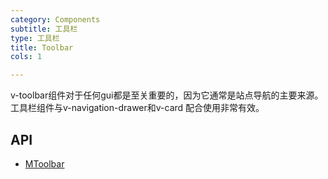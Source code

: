 ```yaml
---
category: Components
subtitle: 工具栏
type: 工具栏
title: Toolbar
cols: 1

---
```


v-toolbar组件对于任何gui都是至关重要的，因为它通常是站点导航的主要来源。 工具栏组件与v-navigation-drawer和v-card 配合使用非常有效。

## API

- [MToolbar](/docs/api/MToolbar)